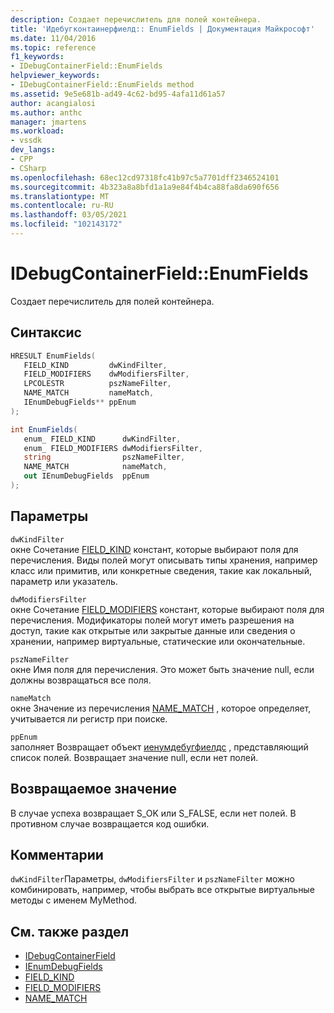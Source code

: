```yaml
---
description: Создает перечислитель для полей контейнера.
title: 'Идебугконтаинерфиелд:: EnumFields | Документация Майкрософт'
ms.date: 11/04/2016
ms.topic: reference
f1_keywords:
- IDebugContainerField::EnumFields
helpviewer_keywords:
- IDebugContainerField::EnumFields method
ms.assetid: 9e5e681b-ad49-4c62-bd95-4afa11d61a57
author: acangialosi
ms.author: anthc
manager: jmartens
ms.workload:
- vssdk
dev_langs:
- CPP
- CSharp
ms.openlocfilehash: 68ec12cd97318fc41b97c5a7701dff2346524101
ms.sourcegitcommit: 4b323a8a8bfd1a1a9e84f4b4ca88fa8da690f656
ms.translationtype: MT
ms.contentlocale: ru-RU
ms.lasthandoff: 03/05/2021
ms.locfileid: "102143172"
---
```

# <a name="idebugcontainerfieldenumfields"></a>IDebugContainerField::EnumFields
Создает перечислитель для полей контейнера.

## <a name="syntax"></a>Синтаксис

```cpp
HRESULT EnumFields( 
   FIELD_KIND         dwKindFilter,
   FIELD_MODIFIERS    dwModifiersFilter,
   LPCOLESTR          pszNameFilter,
   NAME_MATCH         nameMatch,
   IEnumDebugFields** ppEnum
);
```

```csharp
int EnumFields(
   enum_ FIELD_KIND      dwKindFilter,
   enum_ FIELD_MODIFIERS dwModifiersFilter,
   string                pszNameFilter,
   NAME_MATCH            nameMatch,
   out IEnumDebugFields  ppEnum
);
```

## <a name="parameters"></a>Параметры
`dwKindFilter`\
окне Сочетание [FIELD_KIND](../../../extensibility/debugger/reference/field-kind.md) констант, которые выбирают поля для перечисления. Виды полей могут описывать типы хранения, например класс или примитив, или конкретные сведения, такие как локальный, параметр или указатель.

`dwModifiersFilter`\
окне Сочетание [FIELD_MODIFIERS](../../../extensibility/debugger/reference/field-modifiers.md) констант, которые выбирают поля для перечисления. Модификаторы полей могут иметь разрешения на доступ, такие как открытые или закрытые данные или сведения о хранении, например виртуальные, статические или окончательные.

`pszNameFilter`\
окне Имя поля для перечисления. Это может быть значение null, если должны возвращаться все поля.

`nameMatch`\
окне Значение из перечисления [NAME_MATCH](../../../extensibility/debugger/reference/name-match.md) , которое определяет, учитывается ли регистр при поиске.

`ppEnum`\
заполняет Возвращает объект [иенумдебугфиелдс](../../../extensibility/debugger/reference/ienumdebugfields.md) , представляющий список полей. Возвращает значение null, если нет полей.

## <a name="return-value"></a>Возвращаемое значение
 В случае успеха возвращает S_OK или S_FALSE, если нет полей. В противном случае возвращается код ошибки.

## <a name="remarks"></a>Комментарии
 `dwKindFilter`Параметры, `dwModifiersFilter` и `pszNameFilter` можно комбинировать, например, чтобы выбрать все открытые виртуальные методы с именем MyMethod.

## <a name="see-also"></a>См. также раздел
- [IDebugContainerField](../../../extensibility/debugger/reference/idebugcontainerfield.md)
- [IEnumDebugFields](../../../extensibility/debugger/reference/ienumdebugfields.md)
- [FIELD_KIND](../../../extensibility/debugger/reference/field-kind.md)
- [FIELD_MODIFIERS](../../../extensibility/debugger/reference/field-modifiers.md)
- [NAME_MATCH](../../../extensibility/debugger/reference/name-match.md)
